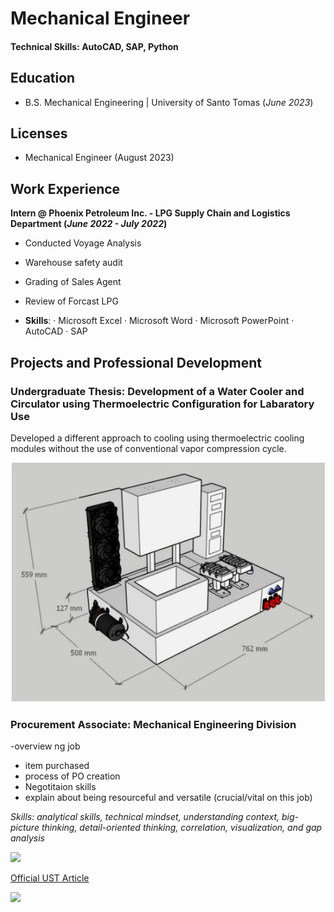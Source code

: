 # Mechanical Engineer

#### Technical Skills: AutoCAD, SAP, Python

## Education
- B.S. Mechanical Engineering | University of Santo Tomas (_June 2023_)

## Licenses
- Mechanical Engineer (August 2023)

## Work Experience
**Intern @ Phoenix Petroleum Inc. - LPG Supply Chain and Logistics Department (_June 2022 - July 2022_)**
- Conducted Voyage Analysis 
- Warehouse safety audit 
- Grading of Sales Agent 
- Review of Forcast LPG 

- **Skills**: · Microsoft Excel · Microsoft Word · Microsoft PowerPoint · AutoCAD · SAP

## Projects and Professional Development
### Undergraduate Thesis: Development of a Water Cooler and Circulator using Thermoelectric Configuration for Labaratory Use


Developed a different approach to cooling using thermoelectric cooling modules without the use of conventional vapor compression cycle. 

![](/assets/1.JPG)


### Procurement Associate: Mechanical Engineering Division 


-overview ng job 
- item purchased
- process of PO creation
- Negotitaion skills
- explain about being resourceful and versatile (crucial/vital on this job)

_Skills: analytical skills, technical mindset, understanding context, big-picture thinking, detail-oriented thinking, correlation, visualization, and gap analysis_


![](/assets/G2.png)






[Official UST Article](https://varsitarian.net/news/20231027/thomasians-snag-spots-in-october-2023-electronics-boards)



![](/assets/Talk.jpeg)

